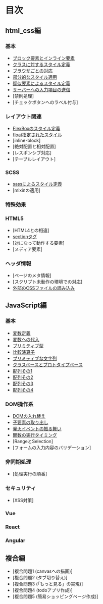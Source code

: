 # 目次
## html_css編
### 基本
- [ブロック要素とインライン要素](./html_css/fundamental/BrockOrInline/question.md)
- [クラスに対するスタイル定義](./html_css/fundamental/StyleDefinitionOfClass/question.md)
- [ブラウザごとの対応](./html_css/fundamental/BrowserOptimization/question.md)
- [部分的なスタイル適用](./html_css/fundamental/PartialStyling/question.md)
- [疑似要素によるスタイル定義](./html_css/fundamental/PseudoElement/question.md)
- [サーバーへの入力項目の送信](./html_css/fundamental/SendToServer/question.md)
- [禁則処理]
- [チェックボタンへのラベル付与]

### レイアウト関連
- [FlexBoxのスタイル定義](html_css/fundamental/FlexibleBox/question.md)
- [float指定されたスタイル](./html_css/fundamental/FloatStyling/question.md)
- [inline-block]
- [絶対配置と相対配置]
- [レスポンシブ対応]
- [テーブルレイアウト]

### SCSS
- [sassによるスタイル定義](./html_css/fundamental/SCSSWriting/question.md)
- [mixinの適用]

### 特殊効果

### HTML5
- [HTML4との相違]
- [sectionタグ](./html_css/fundamental/AboutSection/question.md)
- [対になって動作する要素]
- [メディア要素]

### ヘッダ情報
- [ページのメタ情報]
- [スクリプト未動作の環境での対応]
- [外部のCSSファイルの読み込み](./html_css/fundamental/ImportStyleSheets/question.md)

## JavaScript編
### 基本
- [変数定義](./javascript/fundamental/VariableDefinition/question.md)
- [変数への代入](./javascript/fundamental/Substitution/question.md)
- [プリミティブ型](./javascript/fundamental/PrimitiveTypes/question.md)
- [比較演算子](./javascript/fundamental/ComparativeOperator/question.md)
- [プリミティブな文字列](./javascript/fundamental/PrimitiveCharacter/question.md)
- [クラスベースとプロトタイプベース](./javascript/fundamental/BaseDifference/question.md)
- [配列その1](./javascript/fundamental/Array1/question.md)
- [配列その2](./javascript/fundamental/Array2/question.md)
- [配列その3](./javascript/fundamental/ArrayControl1/question.md)
- [配列その4](./javascript/fundamental/ArrayControl2/question.md)

### DOM操作系
- [DOMの入れ替え](./javascript/DomControl/ChangeDom/question.md)
- [子要素の取り出し](./javascript/DomControl/ChildNodes/question.md)
- [発火イベントの振る舞い](./javascript/DomControl/EventBehavior/question.md)
- [関数の実行タイミング](./javascript/DomControl/FunctionExecutionTiming/question.md)
- [RangeとSelection]
- [フォームの入力内容のバリデーション]

### 非同期処理
- [処理実行の順番]

### セキュリティ
- [XSS対策]

### Vue

### React

### Angular

## 複合編
- [複合問題1 (canvasへの描画)]
- [複合問題2 (タブ切り替え)]
- [複合問題3 (「もっと見る」の実現)]
- [複合問題4 (todoアプリ作成)]
- [複合問題5 (簡易ショッピングページ作成)]
